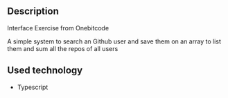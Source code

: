 ## Description

Interface Exercise from Onebitcode

A simple system to search an Github user and save them on an array to list them and sum all the repos of all users

## Used technology

- Typescript
